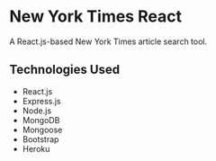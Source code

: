 # New York Times React
A React.js-based New York Times article search tool.

## Technologies Used
- React.js
- Express.js
- Node.js
- MongoDB
- Mongoose
- Bootstrap 
- Heroku 
